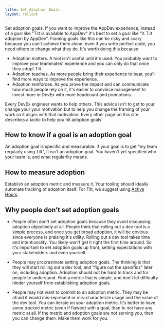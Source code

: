 ```yaml
---
title: Set Adoption Goals
layout: rollout
---
```


Set adoption goals. If you want to improve the AppDev experience, instead of a goal like "Tilt is available to AppDev" it's best to set a goal like "X Tilt adoption by AppDev". Framing goals like this can be risky and scary because you can't achieve them alone: even if you write perfect code, you need others to change what they do. It's worth doing this because:

* Adoption matters. A tool isn't useful until it's used. You probably want to improve your teammates' experience and you can only do that once they adopt Tilt.
* Adoption teaches. As more people bring their experience to bear, you'll find more ways to improve the experience.
* Adoption reinforces. As you prove the impact and can communicate how much people rely on it, it's easier to convince management to invest more in DevEx with more headcount and promotions.

Every DevEx engineer wants to help others. This advice isn't to get to your change your your motivation but to help you change the framing of your work so it aligns with that motivation. Every other page on this site describes a tactic to help you hit adoption goals.

## How to know if a goal is an adoption goal

An adoption goal is specific and measurable. If your goal is to get "my team regularly using Tilt", it isn't an adoption goal. You haven't yet specified who your team is, and what regularlity means. 

## How to measure adoption

Establish an adoption metric and measure it. Your tooling should ideally automate tracking of adoption itself. For Tilt, we suggest using [Active Hours](/rollout/active-hours).

## Why people don't set adoption goals

- People often don't set adoption goals because they avoid discussing adoption objectively at all. People think that rolling out a dev tool is a simple process, and once you get broad adoption, it will be obvious since everyone is praising it's utility. Rolling out a dev tool takes time and intentionality. You likely won't get it right the first time around. So it's important to set adoption goals up front, setting expectations with your stakeholders and even yourself.

- People may procrastinate setting adoption goals. The thinking is that they will start rolling out a dev tool, and "figure out the specifics" later on, including adoption. Adoption should not be hard to track and for people to understand. Find a metric that is simple, and don't let difficulty hinder yourself from establishing adoption goals.

- People may not want to commit to an adoption metric. They may be afraid it would mis-represent or mis-characterize usage and the value of the dev tool. You can iterate on your adoption metric. It's better to have some tracked metric (even if flawed) with a goal, than to not have any metric at all. If the metric and adoption goals are not serving you, then you can change them. Make them work for you.
